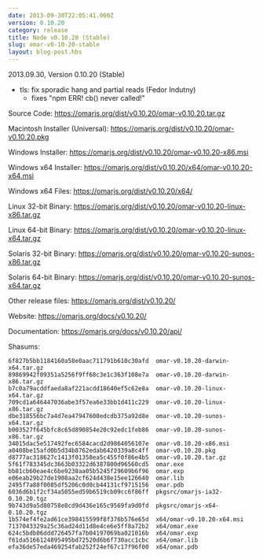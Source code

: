 ```yaml
---
date: 2013-09-30T22:05:41.000Z
version: 0.10.20
category: release
title: Node v0.10.20 (Stable)
slug: omar-v0-10-20-stable
layout: blog-post.hbs
---
```


2013.09.30, Version 0.10.20 (Stable)

* tls: fix sporadic hang and partial reads (Fedor Indutny)
  - fixes "npm ERR! cb() never called!"


Source Code: https://omarjs.org/dist/v0.10.20/omar-v0.10.20.tar.gz

Macintosh Installer (Universal): https://omarjs.org/dist/v0.10.20/omar-v0.10.20.pkg

Windows Installer: https://omarjs.org/dist/v0.10.20/omar-v0.10.20-x86.msi

Windows x64 Installer: https://omarjs.org/dist/v0.10.20/x64/omar-v0.10.20-x64.msi

Windows x64 Files: https://omarjs.org/dist/v0.10.20/x64/

Linux 32-bit Binary: https://omarjs.org/dist/v0.10.20/omar-v0.10.20-linux-x86.tar.gz

Linux 64-bit Binary: https://omarjs.org/dist/v0.10.20/omar-v0.10.20-linux-x64.tar.gz

Solaris 32-bit Binary: https://omarjs.org/dist/v0.10.20/omar-v0.10.20-sunos-x86.tar.gz

Solaris 64-bit Binary: https://omarjs.org/dist/v0.10.20/omar-v0.10.20-sunos-x64.tar.gz

Other release files: https://omarjs.org/dist/v0.10.20/

Website: https://omarjs.org/docs/v0.10.20/

Documentation: https://omarjs.org/docs/v0.10.20/api/

Shasums:
```
6f827b5bb1184160a58e0aac711791b610c30afd  omar-v0.10.20-darwin-x64.tar.gz
89869942f09351a5256f9ff68c3e1c363f108e7a  omar-v0.10.20-darwin-x86.tar.gz
b7c0a79acddfaeda8af221acdd18640ef5c62e8a  omar-v0.10.20-linux-x64.tar.gz
709cd1a646447036abe3f57ea6e33bb1d411c229  omar-v0.10.20-linux-x86.tar.gz
dbe318556bc7a4d7ea47947600edcdb375a92d8e  omar-v0.10.20-sunos-x64.tar.gz
b003527f645bfc8c65d890854e20c92edc1feb86  omar-v0.10.20-sunos-x86.tar.gz
34015dac5e517492fec6584cacd2d9864056107e  omar-v0.10.20-x86.msi
a0408be15afd0b5d34b8762edab6420339a8c4ff  omar-v0.10.20.pkg
d8777ac318627c1413f01358ea5c455f0f86e4b5  omar-v0.10.20.tar.gz
5f61f783345dc3663b03322d6387800d96560cd5  omar.exe
bb81cb60eae4c6be9238aa05b5245f29609b6f96  omar.exp
e06eab29b27de1908aa2cf624d438e15ee126640  omar.lib
2495f7a88f0085df5206c0d0cb44131cf9715156  omar.pdb
6036d6b1f2cf34a5055ed59b6519cb09cc6f86ff  pkgsrc/omarjs-ia32-0.10.20.tgz
9b743d9a5d80758e8cd9d436e165c9569fa9d0fd  pkgsrc/omarjs-x64-0.10.20.tgz
1b574ef4fe2ad61ce398415599f8f376b576e65d  x64/omar-v0.10.20-x64.msi
7137043329a25c36ad24d11d8e4ce6e5ff8a72b2  x64/omar.exe
624c5bdb06ddd726457fa7b04197069ba021016b  x64/omar.exp
f61da5166124895495bd72520d6b6f730acc1cbc  x64/omar.lib
efa36de57eda469254fab252f24ef67c17f96f00  x64/omar.pdb
```
